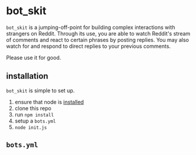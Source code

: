 # bot_skit

`bot_skit` is a jumping-off-point for building complex interactions with strangers on Reddit. Through its use, you are able to watch Reddit's stream of comments and react to certain phrases by posting replies.  You may also watch for and respond to direct replies to your previous comments.

Please use it for good.

## installation

`bot_skit` is simple to set up.

1. ensure that node is [installed](http://thechangelog.com/install-node-js-with-homebrew-on-os-x/)
2. clone this repo
2. run `npm install`
3. setup a `bots.yml`
4. `node init.js`

## `bots.yml`

